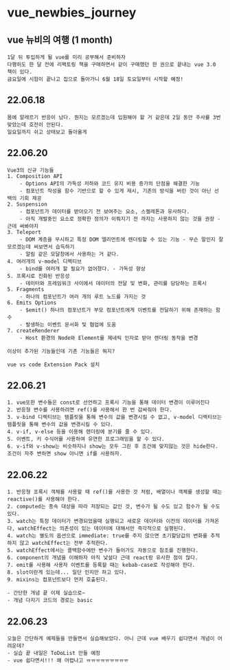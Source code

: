 # vue_newbies_journey

## vue 뉴비의 여행 (1 month)

    1달 뒤 투입하게 될 vue를 미리 공부해서 준비하자
    다행히도 한 달 전에 리팩토링 책을 구매하면서 같이 구매했던 한 권으로 끝내는 vue 3.0 책이 있다.
    금요일에 시험이 끝나고 집으로 돌아가니 6월 18일 토요일부터 시작할 예정!

## 22.06.18

    몸에 알레르기 반응이 났다. 뭔지는 모르겠는데 입원해야 할 거 같은데 2일 동안 주사를 3번 맞았는데 호전이 안된다.
    일요일까지 쉬고 상태보고 돌아올게

## 22.06.20

    Vue3의 신규 기능들
    1. Composition API
        - Options API의 가독성 저하와 코드 유지 비용 증가의 단점을 해결한 기능
        - 컴포넌트 작성을 함수 기반으로 할 수 있게 제시, 기존의 방식을 버린 것이 아닌 선택의 기회 제공
    2. Suspension
        - 컴포넌트가 데이터를 받아오기 전 보여주는 요소, 스켈레톤과 유사하다.
        - 아직 개발중인 요소로 정확한 정의가 이뤄지기 전 까지는 사용하지 않는 것을 권장 - 근데 써봐야지
    3. Teleport
        - DOM 계층을 무시하고 특정 DOM 엘리먼트에 렌더링할 수 있는 기능 - 무슨 말인지 잘 모르겠는데 써보면서 습득하기
        - 알림 같은 모달창에서 사용하는 거 같다.
    4. 여러개의 v-model 디렉티브
        - bind를 여러개 할 필요가 없어졌다. - 가독성 향상
    5. 프록시로 진화된 반응성
        - 데이터와 프레임워크 사이에서 데이터의 전달 및 변화, 관리를 담당하는 프록시
    5. Fragments
        - 하나의 컴포넌트가 여러 개의 루트 노드를 가지는 것
    6. Emits Options
        - $emit() 하나의 컴포넌트가 부모 컴포넌트에게 이벤트를 전달하기 위해 존재하는 함수
        - 발생하는 이벤트 문서화 및 협업에 도움
    7. createRenderer
        - Host 환경의 Node와 Element를 제네릭 인자로 받아 렌더링 동작을 변경

    이상이 추가된 기능들인데 기존 기능들은 뭐지?

    vue vs code Extension Pack 설치

## 22.06.21

    1. vue또한 변수들은 const로 선언하고 프록시 기능을 통해 데이터 변경이 이루어진다
    2. 반응형 변수를 사용하려면 ref()를 사용해서 한 번 감싸줘야 한다.
    3. v-bind 디렉티브는 템플릿을 통해 변수의 값을 변경시킬 수 없고, v-model 디렉티브는 템플릿을 통해 변수의 값을 변경시킬 수 있다.
    4. v-if, v-else 등을 이용해 렌더링에 분기를 줄 수 있다.
    5. 이벤트, 키 수식어를 사용하여 유연한 프로그래밍을 할 수 있다.
    6. v-if와 v-show는 비슷하지나 show는 모두 그린 후 조건에 맞지않는 것은 hide한다. 조건이 자주 변하면 show 아니면 if를 사용하자.

## 22.06.22

    1. 반응형 프록시 객체를 사용할 때 ref()를 사용한 것 처럼, 배열이나 객체를 생성할 때는 reactive()를 사용해야 한다.
    2. computed는 종속 대상을 따라 저장되는 값인 것, 변수가 될 수도 있고 함수가 될 수도 있다.
    3. watch는 특정 데이터가 변경되었을때 실행되고 새로운 데이터와 이전의 데이터를 가져온다, watchEffect는 의존성이 있는 데이터에 대해서만 즉각적으로 실행된다.
    4. watch는 별도의 옵션으로 immediate: true를 주지 않으면 초기할당값의 변화를 추적하지 않고 watchEffect는 전부 추적한다.
    5. watchEffect에서는 콜백함수에만 변수가 들어가도 자동으로 참조를 진행한다.
    6. component의 개념을 이해하자 아직 낯설다 근데 react랑 유사한 점이 많다.
    7. emit를 사용해 사용자 이벤트를 등록할 때는 kebab-case로 작성해야 한다.
    8. slot이란게 있는데... 일단 인지만 하고 있다.
    9. mixins는 컴포넌트보다 먼저 호출된다.

    - 간단한 개념 끝 이제 실습으로~
    - 개념 다지기 코드의 경로는 basic

## 22.06.23

    오늘은 간단하게 예제들을 만들면서 실습해보았다. 아니 근데 vue 배우기 쉽다면서 개념이 어려운데?
    - 실습 끝 내일은 ToDoList 만들 예정
    - vue 쉽다면서!!! 왜 어렵나고 ㅠㅠㅠㅠㅠㅠㅠㅠㅠ
